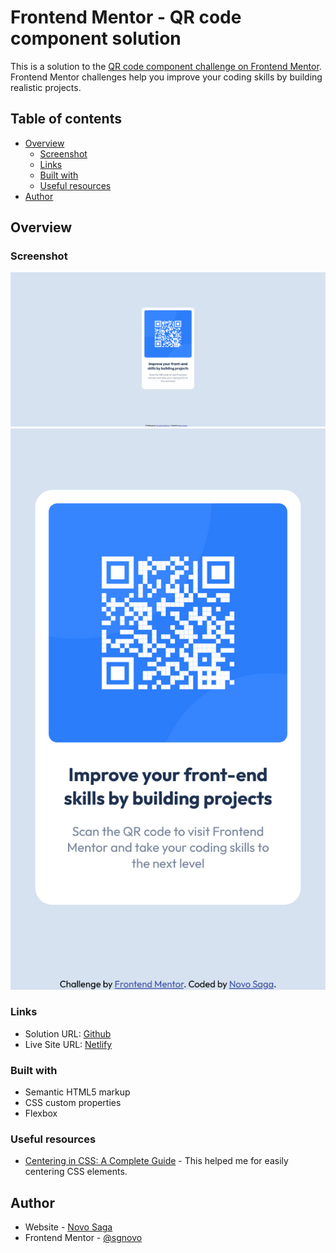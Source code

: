 # Frontend Mentor - QR code component solution

This is a solution to the [QR code component challenge on Frontend Mentor](https://www.frontendmentor.io/challenges/qr-code-component-iux_sIO_H). Frontend Mentor challenges help you improve your coding skills by building realistic projects.

## Table of contents

- [Overview](#overview)
  - [Screenshot](#screenshot)
  - [Links](#links)
  - [Built with](#built-with)
  - [Useful resources](#useful-resources)
- [Author](#author)

## Overview

### Screenshot

![desktop](screenshot/desktop-preview.png)
![mobile](screenshot/mobile-preview.png)

### Links

- Solution URL: [Github](https://github.com/sgnovo/qr-code-component-main)
- Live Site URL: [Netlify](https://sgnovo-qr-code-component.netlify.app/)

### Built with

- Semantic HTML5 markup
- CSS custom properties
- Flexbox

### Useful resources

- [Centering in CSS: A Complete Guide](https://css-tricks.com/centering-css-complete-guide/) - This helped me for easily centering CSS elements.

## Author

- Website - [Novo Saga](https://github.com/sgnovo)
- Frontend Mentor - [@sgnovo](https://www.frontendmentor.io/profile/sgnovo)
